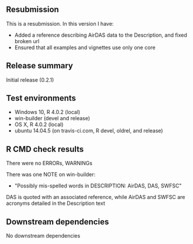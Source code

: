 ## Resubmission
This is a resubmission. In this version I have:
* Added a reference describing AirDAS data to the Description, and fixed broken url
* Ensured that all examples and vignettes use only one core

## Release summary
Initial release (0.2.1)

## Test environments
* Windows 10, R 4.0.2 (local)
* win-builder (devel and release)
* OS X, R 4.0.2 (local)
* ubuntu 14.04.5 (on travis-ci.com, R devel, oldrel, and release)

## R CMD check results
There were no ERRORs, WARNINGs

There was one NOTE on win-builder: 

* "Possibly mis-spelled words in DESCRIPTION: AirDAS, DAS, SWFSC"

DAS is quoted with an associated reference, while AirDAS and SWFSC are acronyms detailed in the Description text

## Downstream dependencies
No downstream dependencies